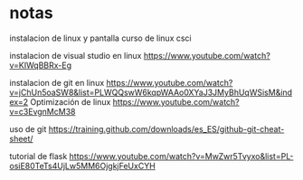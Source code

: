 # notas

instalacion de linux y pantalla 
curso de linux csci

instalacion de visual studio en linux 
https://www.youtube.com/watch?v=KIWqBBRx-Eg


instalacion de git en linux
https://www.youtube.com/watch?v=jChUn5oaSW8&list=PLWQQswW6kqpWAAo0XYaJ3JMyBhUqWSisM&index=2
Optimización de linux 
https://www.youtube.com/watch?v=c3EvgnMcM38

uso de git 
https://training.github.com/downloads/es_ES/github-git-cheat-sheet/

tutorial de flask 
https://www.youtube.com/watch?v=MwZwr5Tvyxo&list=PL-osiE80TeTs4UjLw5MM6OjgkjFeUxCYH
